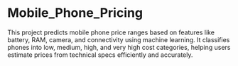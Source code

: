 # Mobile_Phone_Pricing
This project predicts mobile phone price ranges based on features like battery, RAM, camera, and connectivity using machine learning. It classifies phones into low, medium, high, and very high cost categories, helping users estimate prices from technical specs efficiently and accurately.
